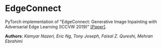 # EdgeConnect

PyTorch implementation of "EdgeConnect: Generative Image Inpainting with Adversarial Edge Learning (ICCVW 2019)" [[Paper]](https://arxiv.org/abs/1901.00212).

**Authors**: _Kamyar Nazeri, Eric Ng, Tony Joseph, Faisal Z. Qureshi, Mehran Ebrahimi_


